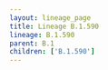 ```yaml
---
layout: lineage_page
title: Lineage B.1.590
lineage: B.1.590
parent: B.1
children: ['B.1.590']
---
```


